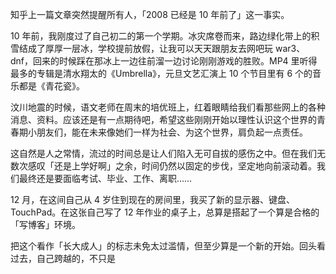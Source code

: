 知乎上一篇文章突然提醒所有人，「2008 已经是 10 年前了」这一事实。

10 年前，我刚度过了自己初二的第一个学期。冰灾席卷而来，路边绿化带上的积雪结成了厚厚一层冰，学校提前放假，让我可以天天跟朋友去网吧玩 war3、dnf，回来的时候踩在那冰上一边往前溜一边讨论刚刚游戏的胜败。MP4 里听得最多的专辑是清水翔太的《Umbrella》，元旦文艺汇演上 10 个节目里有 6 个的音乐都是《青花瓷》。

汶川地震的时候，语文老师在周末的培优班上，红着眼睛给我们看那些网上的各种消息、资料。应该还是有一点期待吧，希望这些刚刚开始以理性认识这个世界的青春期小朋友们，能在未来像她们一样为社会、为这个世界，肩负起一点责任。

这自然是人之常情，流过的时间总是让人们陷入无可自拔的感伤之中。但在我们无数次感叹「还是上学好啊」之余，时间仍然以固定的步伐，坚定地向前滚动着。我们最终还是要面临考试、毕业、工作、离职……

12 月，在这间自己从 4 岁住到现在的房间里，我买了新的显示器、键盘、TouchPad。在这张自己写了 12 年作业的桌子上，总算是搭起了一个算是合格的「写博客」环境。

把这个看作「长大成人」的标志未免太过滥情，但至少算是一个新的开始。回头看过去，自己跨越的，不只是
